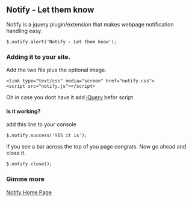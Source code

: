 ## Notify - Let them know

Notify is a jquery plugin/extension that makes webpage notification handling easy.

    $.notify.alert('Notify - Let them know');
    
### Adding it to your site.

Add the two file plus the optional image.

    <link type="text/css" media="screen" href="notify.css">
    <script src="notify.js"></script>
    
Oh in case you dont have it add [jQuery](http://jquery.com) befor script

#### Is it working?

add this line to your console
    
    $.notify.success('YES it is');
    
if you see a bar across the top of you page congrats. Now go ahead and close it.

    $.notify.close();
    
### Gimme more

[Notify Home Page](http://redeyeoperation.com/plugins/Notify)